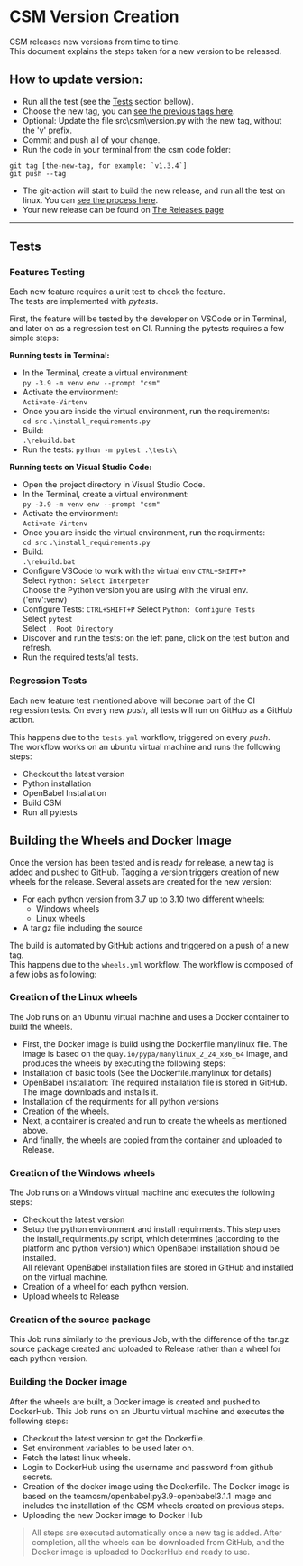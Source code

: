 # CSM Version Creation

CSM releases new versions from time to time.  
This document explains the steps taken for a new version to be released. 

## How to update version:
- Run all the test (see the [Tests](#tests) section bellow).
- Choose the new tag, you can [see the previous tags here](https://github.com/continuous-symmetry-measure/csm/tags).  
- Optional: Update the file src\csm\version.py with the new tag, without the 'v' prefix.
- Commit and push all of your change.
- Run the code in your terminal from the csm code folder:  
```
git tag [the-new-tag, for example: `v1.3.4`]
git push --tag
```
- The git-action will start to build the new release, and run all the test on linux. You can [see the process here](https://github.com/continuous-symmetry-measure/csm/actions).
- Your new release can be found on [The Releases page](https://github.com/continuous-symmetry-measure/csm/releases)  


---

## Tests

### Features Testing

Each new feature requires a unit test to check the feature.  
The tests are implemented with *pytests*. 

First, the feature will be tested by the developer on VSCode or in Terminal, and later on as a regression test on CI. 
Running the pytests requires a few simple steps:

**Running tests in Terminal:**
- In the Terminal, create a virtual environment:  
`py -3.9 -m venv env --prompt "csm"`
- Activate the environment:  
  `Activate-Virtenv`
- Once you are inside the virtual environment, run the requirements:  
  `cd src`
  `.\install_requirements.py`
- Build:  
  `.\rebuild.bat`
- Run the tests:
  `python -m pytest .\tests\ `  
    
**Running tests on Visual Studio Code:**  
- Open the project directory in Visual Studio Code.
- In the Terminal, create a virtual environment:  
    `py -3.9 -m venv env --prompt "csm"`
- Activate the environment:  
    `Activate-Virtenv`
- Once you are inside the virtual environment, run the requirments:  
    `cd src`
    `.\install_requirements.py`
- Build:  
    `.\rebuild.bat`
- Configure VSCode to work with the virtual env
  `CTRL+SHIFT+P`  
  Select `Python: Select Interpeter`  
  Choose the Python version you are using with the virual env. ('env':venv)
- Configure Tests:
  `CTRL+SHIFT+P` 
  Select `Python: Configure Tests`   
  Select `pytest`  
  Select `. Root Directory`
- Discover and run the tests:
  on the left pane, click on the test button and refresh.
- Run the required tests/all tests.



### Regression Tests

Each new feature test mentioned above will become part of the CI regression tests.
On every new *push*, all tests will run on GitHub as a GitHub action.

This happens due to the `tests.yml` workflow, triggered on every *push*.  
The workflow works on an ubuntu virtual machine and runs the following steps:
- Checkout the latest version
- Python installation
- OpenBabel Installation
- Build CSM
- Run all pytests

## Building the Wheels and Docker Image

Once the version has been tested and is ready for release, a new tag is added and pushed to GitHub.
Tagging a version triggers creation of new wheels for the release.
Several assets are created for the new version:
- For each python version from 3.7 up to 3.10 two different wheels:
    - Windows wheels
    - Linux wheels
- A tar.gz file including the source

The build is automated by GitHub actions and triggered on a push of a new tag.  
This happens due to the `wheels.yml` workflow. 
The workflow is composed of a few jobs as following:
### Creation of the Linux wheels
The Job runs on an Ubuntu virtual machine and uses a Docker container to build the wheels.  
- First, the Docker image is build using the Dockerfile.manylinux file.
  The image is based on the `quay.io/pypa/manylinux_2_24_x86_64` image, and produces the wheels by executing the following steps:
- Installation of basic tools (See the Dockerfile.manylinux for details)
- OpenBabel installation: The required installation file is stored in GitHub. The image downloads and installs it.
- Installation of the requirments for all python versions
- Creation of the wheels.
- Next, a container is created and run to create the wheels as mentioned above.
- And finally, the wheels are copied from the container and uploaded to Release.
        
### Creation of the Windows wheels
The Job runs on a Windows virtual machine and executes the following steps:
- Checkout the latest version
- Setup the python environment and install requirments.
  This step uses the install_requirments.py script, which determines (according to the platform and python version) which OpenBabel installation should be installed.  
  All relevant OpenBabel installation files are stored in GitHub and installed on the virtual machine. 
- Creation of a wheel for each python version.
- Upload wheels to Release

### Creation of the source package
This Job runs similarly to the previous Job, with the difference of the tar.gz source package created and uploaded to Release rather than a wheel for each python version.

### Building the Docker image
After the wheels are built, a Docker image is created and pushed to DockerHub.
This Job runs on an Ubuntu virtual machine and executes the following steps:
- Checkout the latest version to get the Dockerfile.
- Set environment variables to be used later on.
- Fetch the latest linux wheels.
- Login to DockerHub using the username and password from github secrets.
- Creation of the docker image using the Dockerfile.
  The Docker image is based on the teamcsm/openbabel:py3.9-openbabel3.1.1 image and includes the installation of the CSM wheels created on previous steps.
- Uploading the new Docker image to Docker Hub

> All steps are executed automatically once a new tag is added.  After completion, all the wheels can be downloaded from GitHub, and the Docker image is uploaded to DockerHub and ready to use.  

